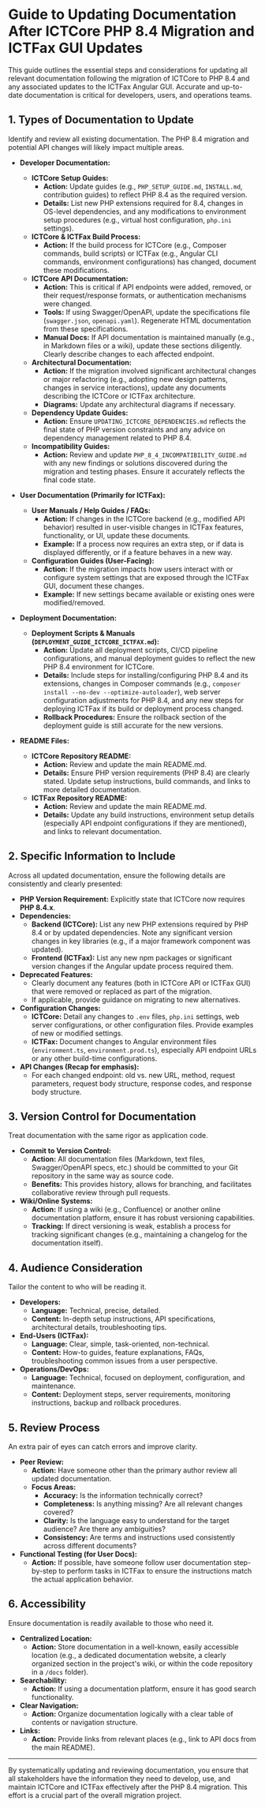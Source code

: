 # Guide to Updating Documentation After ICTCore PHP 8.4 Migration and ICTFax GUI Updates

This guide outlines the essential steps and considerations for updating all relevant documentation following the migration of ICTCore to PHP 8.4 and any associated updates to the ICTFax Angular GUI. Accurate and up-to-date documentation is critical for developers, users, and operations teams.

## 1. Types of Documentation to Update

Identify and review all existing documentation. The PHP 8.4 migration and potential API changes will likely impact multiple areas.

*   **Developer Documentation:**
    *   **ICTCore Setup Guides:**
        *   **Action:** Update guides (e.g., `PHP_SETUP_GUIDE.md`, `INSTALL.md`, contribution guides) to reflect PHP 8.4 as the required version.
        *   **Details:** List new PHP extensions required for 8.4, changes in OS-level dependencies, and any modifications to environment setup procedures (e.g., virtual host configuration, `php.ini` settings).
    *   **ICTCore & ICTFax Build Process:**
        *   **Action:** If the build process for ICTCore (e.g., Composer commands, build scripts) or ICTFax (e.g., Angular CLI commands, environment configurations) has changed, document these modifications.
    *   **ICTCore API Documentation:**
        *   **Action:** This is critical if API endpoints were added, removed, or their request/response formats, or authentication mechanisms were changed.
        *   **Tools:** If using Swagger/OpenAPI, update the specifications file (`swagger.json`, `openapi.yaml`). Regenerate HTML documentation from these specifications.
        *   **Manual Docs:** If API documentation is maintained manually (e.g., in Markdown files or a wiki), update these sections diligently. Clearly describe changes to each affected endpoint.
    *   **Architectural Documentation:**
        *   **Action:** If the migration involved significant architectural changes or major refactoring (e.g., adopting new design patterns, changes in service interactions), update any documents describing the ICTCore or ICTFax architecture.
        *   **Diagrams:** Update any architectural diagrams if necessary.
    *   **Dependency Update Guides:**
        *   **Action:** Ensure `UPDATING_ICTCORE_DEPENDENCIES.md` reflects the final state of PHP version constraints and any advice on dependency management related to PHP 8.4.
    *   **Incompatibility Guides:**
        *   **Action:** Review and update `PHP_8_4_INCOMPATIBILITY_GUIDE.md` with any new findings or solutions discovered during the migration and testing phases. Ensure it accurately reflects the final code state.

*   **User Documentation (Primarily for ICTFax):**
    *   **User Manuals / Help Guides / FAQs:**
        *   **Action:** If changes in the ICTCore backend (e.g., modified API behavior) resulted in user-visible changes in ICTFax features, functionality, or UI, update these documents.
        *   **Example:** If a process now requires an extra step, or if data is displayed differently, or if a feature behaves in a new way.
    *   **Configuration Guides (User-Facing):**
        *   **Action:** If the migration impacts how users interact with or configure system settings that are exposed through the ICTFax GUI, document these changes.
        *   **Example:** If new settings became available or existing ones were modified/removed.

*   **Deployment Documentation:**
    *   **Deployment Scripts & Manuals (`DEPLOYMENT_GUIDE_ICTCORE_ICTFAX.md`):**
        *   **Action:** Update all deployment scripts, CI/CD pipeline configurations, and manual deployment guides to reflect the new PHP 8.4 environment for ICTCore.
        *   **Details:** Include steps for installing/configuring PHP 8.4 and its extensions, changes in Composer commands (e.g., `composer install --no-dev --optimize-autoloader`), web server configuration adjustments for PHP 8.4, and any new steps for deploying ICTFax if its build or deployment process changed.
        *   **Rollback Procedures:** Ensure the rollback section of the deployment guide is still accurate for the new versions.

*   **README Files:**
    *   **ICTCore Repository README:**
        *   **Action:** Review and update the main README.md.
        *   **Details:** Ensure PHP version requirements (PHP 8.4) are clearly stated. Update setup instructions, build commands, and links to more detailed documentation.
    *   **ICTFax Repository README:**
        *   **Action:** Review and update the main README.md.
        *   **Details:** Update any build instructions, environment setup details (especially API endpoint configurations if they are mentioned), and links to relevant documentation.

## 2. Specific Information to Include

Across all updated documentation, ensure the following details are consistently and clearly presented:

*   **PHP Version Requirement:** Explicitly state that ICTCore now requires **PHP 8.4.x**.
*   **Dependencies:**
    *   **Backend (ICTCore):** List any new PHP extensions required by PHP 8.4 or by updated dependencies. Note any significant version changes in key libraries (e.g., if a major framework component was updated).
    *   **Frontend (ICTFax):** List any new npm packages or significant version changes if the Angular update process required them.
*   **Deprecated Features:**
    *   Clearly document any features (both in ICTCore API or ICTFax GUI) that were removed or replaced as part of the migration.
    *   If applicable, provide guidance on migrating to new alternatives.
*   **Configuration Changes:**
    *   **ICTCore:** Detail any changes to `.env` files, `php.ini` settings, web server configurations, or other configuration files. Provide examples of new or modified settings.
    *   **ICTFax:** Document changes to Angular environment files (`environment.ts`, `environment.prod.ts`), especially API endpoint URLs or any other build-time configurations.
*   **API Changes (Recap for emphasis):**
    *   For each changed endpoint: old vs. new URL, method, request parameters, request body structure, response codes, and response body structure.

## 3. Version Control for Documentation

Treat documentation with the same rigor as application code.

*   **Commit to Version Control:**
    *   **Action:** All documentation files (Markdown, text files, Swagger/OpenAPI specs, etc.) should be committed to your Git repository in the same way as source code.
    *   **Benefits:** This provides history, allows for branching, and facilitates collaborative review through pull requests.
*   **Wiki/Online Systems:**
    *   **Action:** If using a wiki (e.g., Confluence) or another online documentation platform, ensure it has robust versioning capabilities.
    *   **Tracking:** If direct versioning is weak, establish a process for tracking significant changes (e.g., maintaining a changelog for the documentation itself).

## 4. Audience Consideration

Tailor the content to who will be reading it.

*   **Developers:**
    *   **Language:** Technical, precise, detailed.
    *   **Content:** In-depth setup instructions, API specifications, architectural details, troubleshooting tips.
*   **End-Users (ICTFax):**
    *   **Language:** Clear, simple, task-oriented, non-technical.
    *   **Content:** How-to guides, feature explanations, FAQs, troubleshooting common issues from a user perspective.
*   **Operations/DevOps:**
    *   **Language:** Technical, focused on deployment, configuration, and maintenance.
    *   **Content:** Deployment steps, server requirements, monitoring instructions, backup and rollback procedures.

## 5. Review Process

An extra pair of eyes can catch errors and improve clarity.

*   **Peer Review:**
    *   **Action:** Have someone other than the primary author review all updated documentation.
    *   **Focus Areas:**
        *   **Accuracy:** Is the information technically correct?
        *   **Completeness:** Is anything missing? Are all relevant changes covered?
        *   **Clarity:** Is the language easy to understand for the target audience? Are there any ambiguities?
        *   **Consistency:** Are terms and instructions used consistently across different documents?
*   **Functional Testing (for User Docs):**
    *   **Action:** If possible, have someone follow user documentation step-by-step to perform tasks in ICTFax to ensure the instructions match the actual application behavior.

## 6. Accessibility

Ensure documentation is readily available to those who need it.

*   **Centralized Location:**
    *   **Action:** Store documentation in a well-known, easily accessible location (e.g., a dedicated documentation website, a clearly organized section in the project's wiki, or within the code repository in a `/docs` folder).
*   **Searchability:**
    *   **Action:** If using a documentation platform, ensure it has good search functionality.
*   **Clear Navigation:**
    *   **Action:** Organize documentation logically with a clear table of contents or navigation structure.
*   **Links:**
    *   **Action:** Provide links from relevant places (e.g., link to API docs from the main README).

---

By systematically updating and reviewing documentation, you ensure that all stakeholders have the information they need to develop, use, and maintain ICTCore and ICTFax effectively after the PHP 8.4 migration. This effort is a crucial part of the overall migration project.
```
